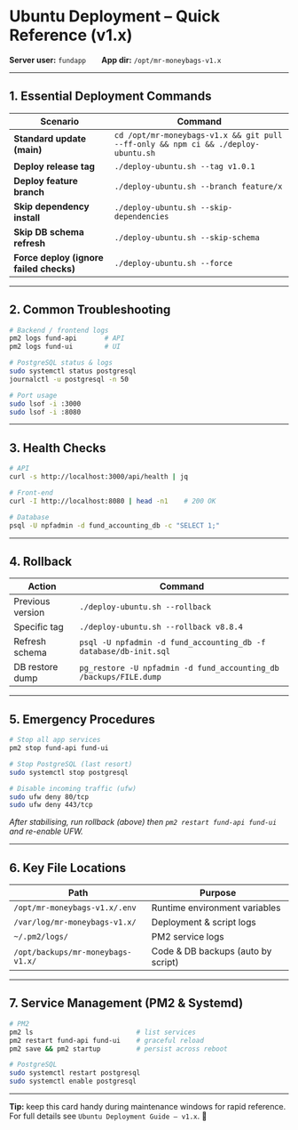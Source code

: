 # Ubuntu Deployment – Quick Reference (v1.x)

**Server user:** `fundapp`  **App dir:** `/opt/mr-moneybags-v1.x`

---

## 1. Essential Deployment Commands

| Scenario | Command |
|----------|---------|
| **Standard update (main)** | `cd /opt/mr-moneybags-v1.x && git pull --ff-only && npm ci && ./deploy-ubuntu.sh` |
| **Deploy release tag** | `./deploy-ubuntu.sh --tag v1.0.1` |
| **Deploy feature branch** | `./deploy-ubuntu.sh --branch feature/x` |
| **Skip dependency install** | `./deploy-ubuntu.sh --skip-dependencies` |
| **Skip DB schema refresh** | `./deploy-ubuntu.sh --skip-schema` |
| **Force deploy (ignore failed checks)** | `./deploy-ubuntu.sh --force` |

---

## 2. Common Troubleshooting

```bash
# Backend / frontend logs
pm2 logs fund-api       # API
pm2 logs fund-ui        # UI

# PostgreSQL status & logs
sudo systemctl status postgresql
journalctl -u postgresql -n 50

# Port usage
sudo lsof -i :3000
sudo lsof -i :8080
```

---

## 3. Health Checks

```bash
# API
curl -s http://localhost:3000/api/health | jq

# Front-end
curl -I http://localhost:8080 | head -n1    # 200 OK

# Database
psql -U npfadmin -d fund_accounting_db -c "SELECT 1;"
```

---

## 4. Rollback

| Action | Command |
|--------|---------|
| Previous version | `./deploy-ubuntu.sh --rollback` |
| Specific tag     | `./deploy-ubuntu.sh --rollback v8.8.4` |
| Refresh schema      | `psql -U npfadmin -d fund_accounting_db -f database/db-init.sql` |
| DB restore dump | `pg_restore -U npfadmin -d fund_accounting_db /backups/FILE.dump` |

---

## 5. Emergency Procedures

```bash
# Stop all app services
pm2 stop fund-api fund-ui

# Stop PostgreSQL (last resort)
sudo systemctl stop postgresql

# Disable incoming traffic (ufw)
sudo ufw deny 80/tcp
sudo ufw deny 443/tcp
```

*After stabilising, run rollback (above) then `pm2 restart fund-api fund-ui` and re-enable UFW.*

---

## 6. Key File Locations

| Path | Purpose |
|------|---------|
| `/opt/mr-moneybags-v1.x/.env` | Runtime environment variables |
| `/var/log/mr-moneybags-v1.x/` | Deployment & script logs |
| `~/.pm2/logs/` | PM2 service logs |
| `/opt/backups/mr-moneybags-v1.x/` | Code & DB backups (auto by script) |

---

## 7. Service Management (PM2 & Systemd)

```bash
# PM2
pm2 ls                          # list services
pm2 restart fund-api fund-ui    # graceful reload
pm2 save && pm2 startup         # persist across reboot

# PostgreSQL
sudo systemctl restart postgresql
sudo systemctl enable postgresql
```

---

**Tip:** keep this card handy during maintenance windows for rapid reference.  
For full details see `Ubuntu Deployment Guide – v1.x`. 🚀
